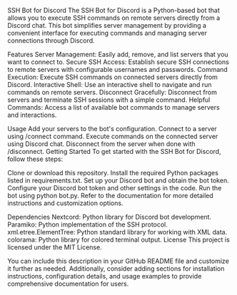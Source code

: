 SSH Bot for Discord
The SSH Bot for Discord is a Python-based bot that allows you to execute SSH commands on remote servers directly from a Discord chat. This bot simplifies server management by providing a convenient interface for executing commands and managing server connections through Discord.

Features
Server Management: Easily add, remove, and list servers that you want to connect to.
Secure SSH Access: Establish secure SSH connections to remote servers with configurable usernames and passwords.
Command Execution: Execute SSH commands on connected servers directly from Discord.
Interactive Shell: Use an interactive shell to navigate and run commands on remote servers.
Disconnect Gracefully: Disconnect from servers and terminate SSH sessions with a simple command.
Helpful Commands: Access a list of available bot commands to manage servers and interactions.

Usage 
Add your servers to the bot's configuration.
Connect to a server using /connect command.
Execute commands on the connected server using Discord chat.
Disconnect from the server when done with /disconnect.
Getting Started
To get started with the SSH Bot for Discord, follow these steps:

Clone or download this repository.
Install the required Python packages listed in requirements.txt.
Set up your Discord bot and obtain the bot token.
Configure your Discord bot token and other settings in the code.
Run the bot using python bot.py.
Refer to the documentation for more detailed instructions and customization options.

Dependencies
Nextcord: Python library for Discord bot development.
Paramiko: Python implementation of the SSH protocol.
xml.etree.ElementTree: Python standard library for working with XML data.
colorama: Python library for colored terminal output.
License
This project is licensed under the MIT License.

You can include this description in your GitHub README file and customize it further as needed. Additionally, consider adding sections for installation instructions, configuration details, and usage examples to provide comprehensive documentation for users.
